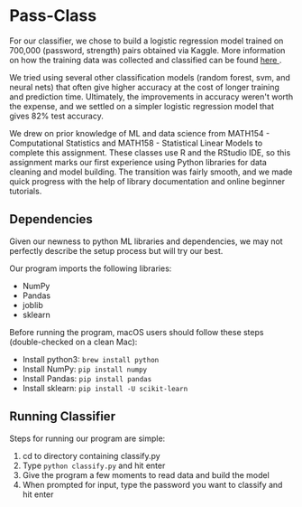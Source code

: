 # Pass-Class

For our classifier, we chose to build a logistic regression model trained on 700,000 (password, strength) pairs obtained via Kaggle. More information on how the training data was collected and classified can be found <a href="https://www.kaggle.com/bhavikbb/password-strength-classifier-dataset"> here </a>.

We tried using several other classification models (random forest, svm, and neural nets) that often give higher accuracy at the cost of longer training and prediction time. Ultimately, the improvements in accuracy weren't worth the expense, and we settled on a simpler logistic regression model that gives 82% test accuracy. 

We drew on prior knowledge of ML and data science from MATH154 - Computational Statistics and MATH158 - Statistical Linear Models to complete this assignment. These classes use R and the RStudio IDE, so this assignment marks our first experience using Python libraries for data cleaning and model building. The transition was fairly smooth, and we made quick progress with the help of library documentation and online beginner tutorials. 

## Dependencies
Given our newness to python ML libraries and dependencies, we may not perfectly describe the setup process but will try our best. 

Our program imports the following libraries:
<ul>
    <li>NumPy</li>
    <li>Pandas</li>
    <li>joblib</li>
    <li>sklearn</li>
</ul>

Before running the program, macOS users should follow these steps (double-checked on a clean Mac):
<ul>
    <li>Install python3: <code>brew install python</code></li>
    <li>Install NumPy: <code>pip install numpy</code></li>
    <li>Install Pandas: <code>pip install pandas</code> </li>
    <li>Install sklearn: <code>pip install -U scikit-learn</code></li>
</ul>

## Running Classifier
Steps for running our program are simple: 
<ol>
    <li>cd to directory containing classify.py</li>
    <li>Type <code>python classify.py</code> and hit enter</li>
    <li>Give the program a few moments to read data and build the model </li>
    <li>When prompted for input, type the password you want to classify and hit enter</li>
</ol>
